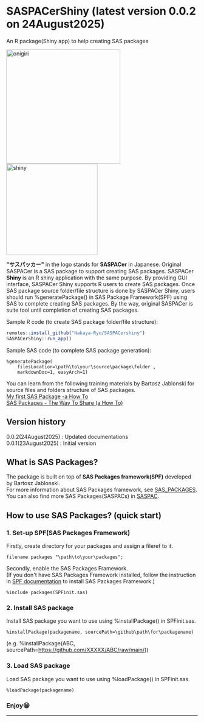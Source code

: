 # SASPACerShiny (latest version 0.0.2 on 24August2025)
An R package(Shiny app) to help creating SAS packages

<img src="https://github.com/Nakaya-Ryo/SASPACer_shiny/blob/main/SASPACerShiny_logo.png?raw=true" alt="onigiri" width="300"/><img src="https://github.com/Nakaya-Ryo/SASPACer_shiny/blob/main/shiny.png?raw=true" alt="shiny" width="240"/>

**"サスパッカー"** in the logo stands for **SASPACer** in Japanese. Original SASPACer is a SAS package to support creating SAS packages. SASPACer **Shiny** is an R shiny application with the same purpose. By providing GUI interface, SASPACer Shiny supports R users to create SAS packages. Once SAS package source folder/file structure is done by SASPACer Shiny, users should run %generatePackage() in SAS Package Framework(SPF) using SAS to complete creating SAS packages. By the way, original SASPACer is suite tool until completion of creating SAS packages.

Sample R code (to create SAS package folder/file structure):
~~~r
remotes::install_github("Nakaya-Ryo/SASPACershiny")
SASPACerShiny::run_app()
~~~
Sample SAS code (to complete SAS package generation):
~~~sas
%generatePackage(
	filesLocation=\path\to\your\source\package\folder ,
	markdownDoc=1, easyArch=1) 
~~~

You can learn from the following training materials by Bartosz Jablonski for source files and folders structure of SAS packages.  
[My first SAS Package -a How To](https://github.com/yabwon/SAS_PACKAGES/blob/main/SPF/Documentation/SAS(r)%20packages%20-%20the%20way%20to%20share%20(a%20how%20to)-%20Paper%204725-2020%20-%20extended.pdf)   
[SAS Packages - The Way To Share (a How To)](https://github.com/yabwon/SAS_PACKAGES/blob/main/SPF/Documentation/SAS(r)%20packages%20-%20the%20way%20to%20share%20(a%20how%20to)-%20Paper%204725-2020%20-%20extended.pdf)  

## Version history  
0.0.2(24August2025)	: Updated documentations  
0.0.1(23August2025)	: Initial version

## What is SAS Packages?
The package is built on top of **SAS Packages framework(SPF)** developed by Bartosz Jablonski.  
For more information about SAS Packages framework, see [SAS_PACKAGES](https://github.com/yabwon/SAS_PACKAGES).  
You can also find more SAS Packages(SASPACs) in [SASPAC](https://github.com/SASPAC).

## How to use SAS Packages? (quick start)
### 1. Set-up SPF(SAS Packages Framework)
Firstly, create directory for your packages and assign a fileref to it.
~~~sas      
filename packages "\path\to\your\packages";
~~~
Secondly, enable the SAS Packages Framework.  
(If you don't have SAS Packages Framework installed, follow the instruction in [SPF documentation](https://github.com/yabwon/SAS_PACKAGES/tree/main/SPF/Documentation) to install SAS Packages Framework.)  
~~~sas      
%include packages(SPFinit.sas)
~~~  
### 2. Install SAS package  
Install SAS package you want to use using %installPackage() in SPFinit.sas.
~~~sas      
%installPackage(packagename, sourcePath=\github\path\for\packagename)
~~~
(e.g. %installPackage(ABC, sourcePath=https://github.com/XXXXX/ABC/raw/main/))  
### 3. Load SAS package  
Load SAS package you want to use using %loadPackage() in SPFinit.sas.
~~~sas      
%loadPackage(packagename)
~~~
### Enjoy😁
---

